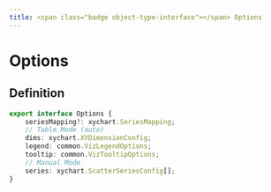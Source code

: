 ```yaml
---
title: <span class="badge object-type-interface"></span> Options
---
```

# <span class="badge object-type-interface"></span> Options

## Definition

```typescript
export interface Options {
	seriesMapping?: xychart.SeriesMapping;
	// Table Mode (auto)
	dims: xychart.XYDimensionConfig;
	legend: common.VizLegendOptions;
	tooltip: common.VizTooltipOptions;
	// Manual Mode
	series: xychart.ScatterSeriesConfig[];
}

```
